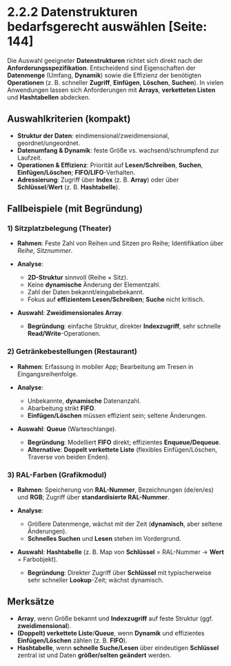 # 2.2.2 Datenstrukturen bedarfsgerecht auswählen [Seite: 144]

Die Auswahl geeigneter **Datenstrukturen** richtet sich direkt nach der **Anforderungsspezifikation**. Entscheidend sind Eigenschaften der **Datenmenge** (Umfang, **Dynamik**) sowie die Effizienz der benötigten **Operationen** (z. B. schneller **Zugriff**, **Einfügen**, **Löschen**, **Suchen**). In vielen Anwendungen lassen sich Anforderungen mit **Arrays**, **verketteten Listen** und **Hashtabellen** abdecken.

## Auswahlkriterien (kompakt)

* **Struktur der Daten**: eindimensional/zweidimensional, geordnet/ungeordnet.
* **Datenumfang & Dynamik**: feste Größe vs. wachsend/schrumpfend zur Laufzeit.
* **Operationen & Effizienz**: Priorität auf **Lesen/Schreiben**, **Suchen**, **Einfügen/Löschen**; **FIFO/LIFO**-Verhalten.
* **Adressierung**: Zugriff über **Index** (z. B. **Array**) oder über **Schlüssel**/**Wert** (z. B. **Hashtabelle**).

## Fallbeispiele (mit Begründung)

### 1) Sitzplatzbelegung (Theater)

* **Rahmen**: Feste Zahl von Reihen und Sitzen pro Reihe; Identifikation über *Reihe, Sitznummer*.
* **Analyse**:

  * **2D-Struktur** sinnvoll (Reihe × Sitz).
  * Keine **dynamische** Änderung der Elementzahl.
  * Zahl der Daten bekannt/eingabebekannt.
  * Fokus auf **effizientem Lesen/Schreiben**; **Suche** nicht kritisch.
* **Auswahl**: **Zweidimensionales Array**.

  * **Begründung**: einfache Struktur, direkter **Indexzugriff**, sehr schnelle **Read/Write**-Operationen.

### 2) Getränkebestellungen (Restaurant)

* **Rahmen**: Erfassung in mobiler App; Bearbeitung am Tresen in Eingangsreihenfolge.
* **Analyse**:

  * Unbekannte, **dynamische** Datenanzahl.
  * Abarbeitung strikt **FIFO**.
  * **Einfügen/Löschen** müssen effizient sein; seltene Änderungen.
* **Auswahl**: **Queue** (Warteschlange).

  * **Begründung**: Modelliert **FIFO** direkt; effizientes **Enqueue/Dequeue**.
  * **Alternative**: **Doppelt verkettete Liste** (flexibles Einfügen/Löschen, Traverse von beiden Enden).

### 3) RAL-Farben (Grafikmodul)

* **Rahmen**: Speicherung von **RAL-Nummer**, Bezeichnungen (de/en/es) und **RGB**; Zugriff über **standardisierte RAL-Nummer**.
* **Analyse**:

  * Größere Datenmenge, wächst mit der Zeit (**dynamisch**, aber seltene Änderungen).
  * **Schnelles Suchen** und **Lesen** stehen im Vordergrund.
* **Auswahl**: **Hashtabelle** (z. B. Map von **Schlüssel** = RAL-Nummer → **Wert** = Farbobjekt).

  * **Begründung**: Direkter Zugriff über **Schlüssel** mit typischerweise sehr schneller **Lookup**-Zeit; wächst dynamisch.

## Merksätze

* **Array**, wenn Größe bekannt und **Indexzugriff** auf feste Struktur (ggf. **zweidimensional**).
* **(Doppelt) verkettete Liste**/**Queue**, wenn **Dynamik** und effizientes **Einfügen/Löschen** zählen (z. B. **FIFO**).
* **Hashtabelle**, wenn **schnelle Suche/Lesen** über eindeutigen **Schlüssel** zentral ist und Daten **größer/selten geändert** werden.
